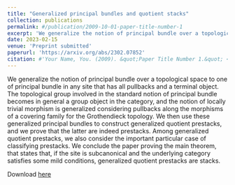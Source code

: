 ```yaml
---
title: "Generalized principal bundles and quotient stacks"
collection: publications
permalink: #/publication/2009-10-01-paper-title-number-1
excerpt: 'We generalize the notion of principal bundle over a topological space to one of principal bundle in any site that has all pullbacks and a terminal object. The topological group involved in the standard notion of principal bundle becomes in general a group object in the category, and the notion of locally trivial morphism is generalized considering pullbacks along the morphisms of a covering family for the Grothendieck topology. We then use these generalized principal bundles to construct generalized quotient prestacks, and we prove that the latter are indeed prestacks. Among generalized quotient prestacks, we also consider the important particular case of classifying prestacks. We conclude the paper proving the main theorem, that states that, if the site is subcanonical and the underlying category satisfies some mild conditions, generalized quotient prestacks are stacks.'
date: 2023-02-15
venue: 'Preprint submitted'
paperurl: 'https://arxiv.org/abs/2302.07852'
citation: #'Your Name, You. (2009). &quot;Paper Title Number 1.&quot; <i>Journal 1</i>. 1(1).'
---
```

We generalize the notion of principal bundle over a topological space to one of principal bundle in any site that has all pullbacks and a terminal object. The topological group involved in the standard notion of principal bundle becomes in general a group object in the category, and the notion of locally trivial morphism is generalized considering pullbacks along the morphisms of a covering family for the Grothendieck topology. We then use these generalized principal bundles to construct generalized quotient prestacks, and we prove that the latter are indeed prestacks. Among generalized quotient prestacks, we also consider the important particular case of classifying prestacks. We conclude the paper proving the main theorem, that states that, if the site is subcanonical and the underlying category satisfies some mild conditions, generalized quotient prestacks are stacks.

Download [here](https://arxiv.org/abs/2302.07852)
